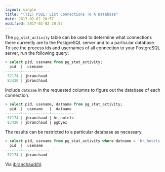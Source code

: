 ```yaml
---
layout: single
title: "(TIL) PSQL: List Connections To A Database"
date: 2017-02-02 20:57
modified: 2017-02-02 20:57
---
```


The `pg_stat_activity` table can be used to determine what connections there
currently are to the PostgreSQL server and to a particular database. To see
the process ids and usernames of all connection to your PostgreSQL server,
run the following query:

```sql
> select pid, usename from pg_stat_activity;
  pid  |  usename
-------+------------
 57174 | jbranchaud
 83420 | jbranchaud
```

Include `datname` in the requested columns to figure out the database of
each connection.

```sql
> select pid, usename, datname from pg_stat_activity;
  pid  |  usename   |  datname
-------+------------+-----------
 57174 | jbranchaud | hr_hotels
 83420 | jbranchaud | pgbyex
```

The results can be restricted to a particular database as necessary.

```sql
> select pid, usename from pg_stat_activity where datname = 'hr_hotels';
  pid  |  usename
-------+------------
 57174 | jbranchaud
```

Via [jbranchaud/til](https://github.com/jbranchaud/til).
